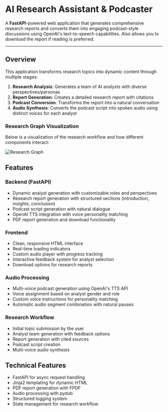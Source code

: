 # AI Research Assistant & Podcaster

A **FastAPI**-powered web application that generates comprehensive research reports and converts them into engaging podcast-style discussions using OpenAI's text-to-speech capabilities. Also allows you to download the report if reading is preferred.

---

## Overview

This application transforms research topics into dynamic content through multiple stages:

1. **Research Analysis**: Generates a team of AI analysts with diverse perspectives/personas
2. **Report Generation**: Creates a detailed research report with citations
3. **Podcast Conversion**: Transforms the report into a natural conversation
4. **Audio Synthesis**: Converts the podcast script into spoken audio using distinct voices for each analyst

### Research Graph Visualization

Below is a visualization of the research workflow and how different components interact:

![Research Graph](static/research_graph.png)

## Features

### Backend (FastAPI)
- Dynamic analyst generation with customizable roles and perspectives
- Research report generation with structured sections (introduction, insights, conclusion)
- Podcast script generation with natural dialogue
- OpenAI TTS integration with voice personality matching
- PDF report generation and download functionality

### Frontend
- Clean, responsive HTML interface
- Real-time loading indicators
- Custom audio player with progress tracking
- Interactive feedback system for analyst selection
- Download options for research reports

### Audio Processing
- Multi-voice podcast generation using OpenAI's TTS API
- Voice assignment based on analyst gender and role
- Custom voice instructions for personality matching
- Automatic audio segment combination with natural pauses

### Research Workflow
- Initial topic submission by the user
- Analyst team generation with feedback options
- Report generation with cited sources
- Podcast script creation
- Multi-voice audio synthesis

## Technical Features
- FastAPI for async request handling
- Jinja2 templating for dynamic HTML
- PDF report generation with FPDF
- Audio processing with pydub
- Structured logging system
- State management for research workflow
